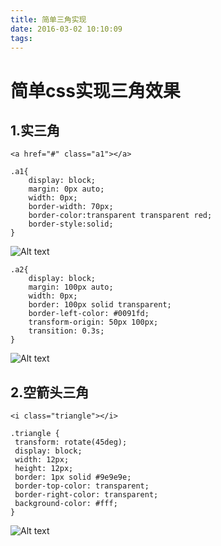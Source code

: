 ```yaml
---
title: 简单三角实现
date: 2016-03-02 10:10:09
tags:
---
```

# 简单css实现三角效果
## 1.实三角

	<a href="#" class="a1"></a>

	.a1{
        display: block;
        margin: 0px auto;
        width: 0px;
        border-width: 70px;
        border-color:transparent transparent red;
        border-style:solid;
    }
  
![Alt text](http://a3.qpic.cn/psb?/V101Z8453moGbb/OLmpHdBIK1TBNajd8RQDG8uSyja9eMLXaWw2*a3RmWM!/m/dAoBAAAAAAAA&ek=1&kp=1&pt=0&bo=8wDOAAAAAAADBx8!&sce=60-3-3&rf=0-0)

	.a2{
        display: block;
        margin: 100px auto;
        width: 0px;
        border: 100px solid transparent;
        border-left-color: #0091fd; 
        transform-origin: 50px 100px;
        transition: 0.3s;
    }
![Alt text](http://a2.qpic.cn/psb?/V101Z8453moGbb/pWhmXquOr4BQSuOwup0j1K9WrOnjiQj2WgdB2d2*9VI!/m/dAkBAAAAAAAA&ek=1&kp=1&pt=0&bo=8gBAAQAAAAADB5E!&sce=60-3-3&rf=0-0)

## 2.空箭头三角

	<i class="triangle"></i>

	.triangle {
     transform: rotate(45deg);
     display: block;
     width: 12px;
     height: 12px;
     border: 1px solid #9e9e9e;
     border-top-color: transparent;
     border-right-color: transparent;
     background-color: #fff;
	}
![Alt text](http://images2015.cnblogs.com/blog/983315/201608/983315-20160803152456293-1016896050.png)